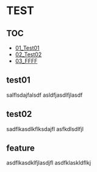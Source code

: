# TEST

TOC
----


* [01_Test01](#test01)
* [02_Test02](#test02)
* [03_FFFF](#feature)





## test01
salflsdajfalsdf
asldfjasdlfjlasdf


## test02
sadflkasdlkflksdajfl
asfkdlsdlfjl


## feature
asdflkasdklfjlasdjfl
asdfklaskldflkj

